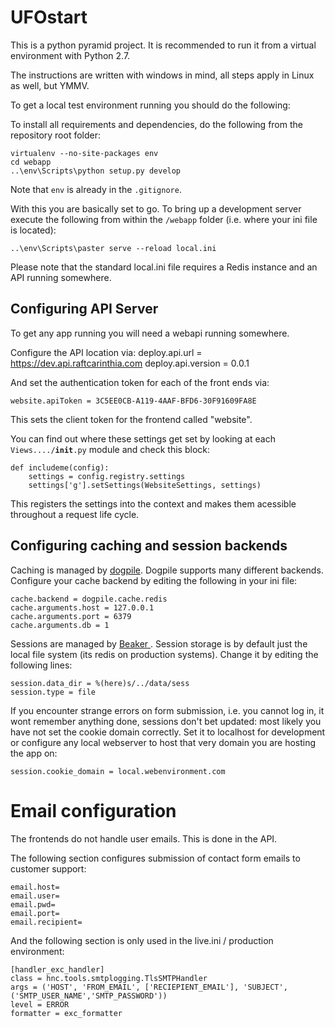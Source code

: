 UFOstart
========

This is a python pyramid project. It is recommended to run it from a virtual environment with Python 2.7.

The instructions are written with windows in mind, all steps apply in Linux as well, but YMMV.

To get a local test environment running you should do the following:


To install all requirements and dependencies, do the following from the repository root folder:

    virtualenv --no-site-packages env
    cd webapp
    ..\env\Scripts\python setup.py develop

Note that <code>env</code> is already in the <code>.gitignore</code>.

With this you are basically set to go.
To bring up a development server execute the following from within the <code>/webapp</code> folder (i.e. where your ini file is located):

    ..\env\Scripts\paster serve --reload local.ini

Please note that the standard local.ini file requires a Redis instance and an API running somewhere.


Configuring API Server
----------------------------------------

To get any app running you will need a webapi running somewhere.

Configure the API location via:
    deploy.api.url = https://dev.api.raftcarinthia.com
    deploy.api.version = 0.0.1

And set the authentication token for each of the front ends via:

    website.apiToken = 3C5EE0CB-A119-4AAF-BFD6-30F91609FA8E

This sets the client token for the frontend called "website".


You can find out where these settings get set by looking at each <code>Views..../__init__.py</code> module and check this block:

    def includeme(config):
        settings = config.registry.settings
        settings['g'].setSettings(WebsiteSettings, settings)

This registers the settings into the context and makes them acessible throughout a request life cycle.




Configuring caching and session backends
----------------------------------------

Caching is managed by <a href="http://dogpilecache.readthedocs.org/en/latest/">dogpile</a>. Dogpile supports many different backends.
Configure your cache backend by editing the following in your ini file:

    cache.backend = dogpile.cache.redis
    cache.arguments.host = 127.0.0.1
    cache.arguments.port = 6379
    cache.arguments.db = 1


Sessions are managed by <a href="http://beaker.readthedocs.org/en/latest/sessions.html">Beaker </a>.
Session storage is by default just the local file system (its redis on production systems). Change it by editing the following lines:

    session.data_dir = %(here)s/../data/sess
    session.type = file


If you encounter strange errors on form submission, i.e. you cannot log in, it wont remember anything done, sessions don't bet updated: most likely you have not set the cookie domain correctly.
Set it to localhost for development or configure any local webserver to host that very domain you are hosting the app on:

    session.cookie_domain = local.webenvironment.com


Email configuration
===================

The frontends do not handle user emails. This is done in the API.

The following section configures submission of contact form emails to customer support:

    email.host=
    email.user=
    email.pwd=
    email.port=
    email.recipient=


And the following section is only used in the live.ini / production environment:

    [handler_exc_handler]
    class = hnc.tools.smtplogging.TlsSMTPHandler
    args = ('HOST', 'FROM_EMAIL', ['RECIEPIENT_EMAIL'], 'SUBJECT', ('SMTP_USER_NAME','SMTP_PASSWORD'))
    level = ERROR
    formatter = exc_formatter